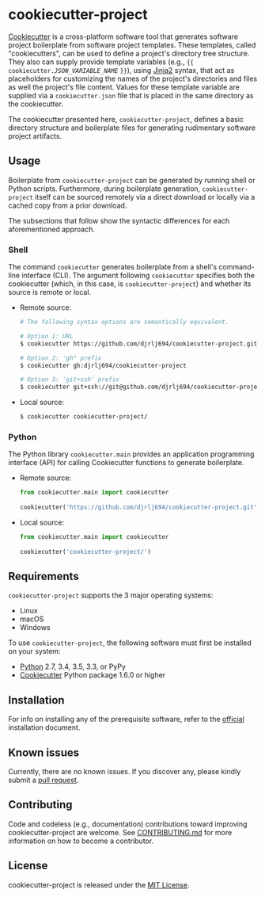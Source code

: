 # cookiecutter-project

[Cookiecutter](https://github.com/audreyr/cookiecutter) is a cross-platform software tool that generates software project boilerplate from software project templates.  These templates, called "cookiecutters", can be used to define a project's directory tree structure.  They also can supply provide template variables (e.g., `{{` `cookiecutter.`*`JSON_VARIABLE_NAME`* `}}`), using [Jinja2](http://jinja.pocoo.org/docs/2.10/) syntax, that act as placeholders for customizing the names of the project's directories and files as well the project's file content.  Values for these template variable are supplied via a `cookiecutter.json` file that is placed in the same directory as the cookiecutter.

The cookiecutter presented here, `cookiecutter-project`, defines a basic directory structure and boilerplate files for generating rudimentary software project artifacts.

## Usage

Boilerplate from `cookiecutter-project` can be generated by running shell or Python scripts.  Furthermore, during boilerplate generation, `cookiecutter-project` itself can be sourced remotely via a direct download or locally via a cached copy from a prior download.

The subsections that follow show the syntactic differences for each aforementioned approach.

### Shell

The command `cookiecutter` generates boilerplate from a shell's command-line interface (CLI).  The argument following `cookiecutter` specifies both the cookiecutter (which, in this case, is `cookiecutter-project`) and whether its source is remote or local.

* Remote source:

    ```sh
    # The following syntax options are semantically equivalent.
    
    # Option 1: URL
    $ cookiecutter https://github.com/djrlj694/cookiecutter-project.git
    
    # Option 2: 'gh" prefix
    $ cookiecutter gh:djrlj694/cookiecutter-project
    
    # Option 3: 'git+ssh' prefix
    $ cookiecutter git+ssh://git@github.com/djrlj694/cookiecutter-project.git
    ```

* Local source:

    ```sh
    $ cookiecutter cookiecutter-project/
    ```

### Python

The Python library `cookiecutter.main` provides an application programming interface (API) for calling Cookiecutter functions to generate boilerplate.

* Remote source:

    ```python
    from cookiecutter.main import cookiecutter
       
    cookiecutter('https://github.com/djrlj694/cookiecutter-project.git')
    ```
    
* Local source:

    ```python
    from cookiecutter.main import cookiecutter
       
    cookiecutter('cookiecutter-project/')
    ```
    
## Requirements

`cookiecutter-project` supports the 3 major operating systems:

* Linux
* macOS
* Windows

To use `cookiecutter-project`, the following software must first be installed on your system:

* [Python](https://www.python.org/downloads/) 2.7, 3.4, 3.5, 3.3, or PyPy
* [Cookiecutter](https://github.com/audreyr/cookiecutter) Python package 1.6.0 or higher

## Installation

For info on installing any of the prerequisite software, refer to the [official](https://cookiecutter.readthedocs.io/en/latest/installation.html) installation document.

## Known issues

Currently, there are no known issues.  If you discover any, please kindly submit a [pull request](CONTRIBUTING.md).

## Contributing

Code and codeless (e.g., documentation) contributions toward improving cookiecutter-project are welcome. See [CONTRIBUTING.md](CONTRIBUTING.md) for more information on how to become a contributor.

## License

cookiecutter-project is released under the [MIT License](LICENSE.md).
